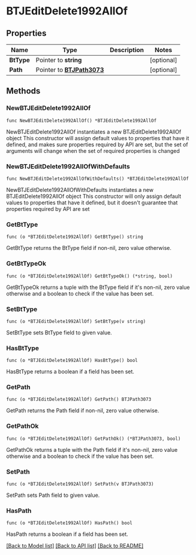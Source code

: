 # BTJEditDelete1992AllOf

## Properties

Name | Type | Description | Notes
------------ | ------------- | ------------- | -------------
**BtType** | Pointer to **string** |  | [optional] 
**Path** | Pointer to [**BTJPath3073**](BTJPath3073.md) |  | [optional] 

## Methods

### NewBTJEditDelete1992AllOf

`func NewBTJEditDelete1992AllOf() *BTJEditDelete1992AllOf`

NewBTJEditDelete1992AllOf instantiates a new BTJEditDelete1992AllOf object
This constructor will assign default values to properties that have it defined,
and makes sure properties required by API are set, but the set of arguments
will change when the set of required properties is changed

### NewBTJEditDelete1992AllOfWithDefaults

`func NewBTJEditDelete1992AllOfWithDefaults() *BTJEditDelete1992AllOf`

NewBTJEditDelete1992AllOfWithDefaults instantiates a new BTJEditDelete1992AllOf object
This constructor will only assign default values to properties that have it defined,
but it doesn't guarantee that properties required by API are set

### GetBtType

`func (o *BTJEditDelete1992AllOf) GetBtType() string`

GetBtType returns the BtType field if non-nil, zero value otherwise.

### GetBtTypeOk

`func (o *BTJEditDelete1992AllOf) GetBtTypeOk() (*string, bool)`

GetBtTypeOk returns a tuple with the BtType field if it's non-nil, zero value otherwise
and a boolean to check if the value has been set.

### SetBtType

`func (o *BTJEditDelete1992AllOf) SetBtType(v string)`

SetBtType sets BtType field to given value.

### HasBtType

`func (o *BTJEditDelete1992AllOf) HasBtType() bool`

HasBtType returns a boolean if a field has been set.

### GetPath

`func (o *BTJEditDelete1992AllOf) GetPath() BTJPath3073`

GetPath returns the Path field if non-nil, zero value otherwise.

### GetPathOk

`func (o *BTJEditDelete1992AllOf) GetPathOk() (*BTJPath3073, bool)`

GetPathOk returns a tuple with the Path field if it's non-nil, zero value otherwise
and a boolean to check if the value has been set.

### SetPath

`func (o *BTJEditDelete1992AllOf) SetPath(v BTJPath3073)`

SetPath sets Path field to given value.

### HasPath

`func (o *BTJEditDelete1992AllOf) HasPath() bool`

HasPath returns a boolean if a field has been set.


[[Back to Model list]](../README.md#documentation-for-models) [[Back to API list]](../README.md#documentation-for-api-endpoints) [[Back to README]](../README.md)


